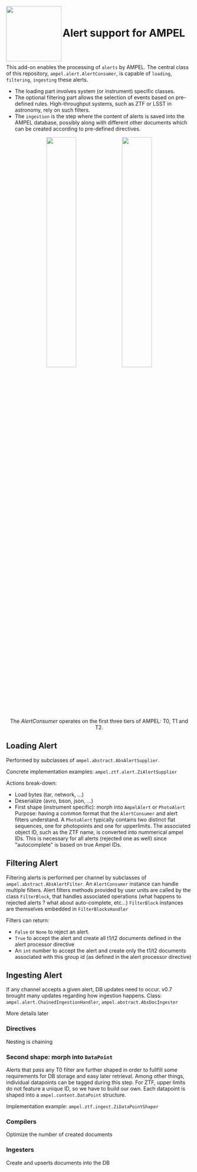<img align="left" src="https://desycloud.desy.de/index.php/s/mWtE987dgK4NdFc/preview" width="150" height="150"/>  
<br>

# Alert support for AMPEL

<br><br>

This add-on enables the processing of `alerts` by AMPEL.
The central class of this repository, `ampel.alert.AlertConsumer`,
is capable of `loading`, `filtering`, `ingesting` these alerts.

- The loading part involves system (or instrument) specific classes.
- The optional filtering part allows the selection of events based on pre-defined rules. 
High-throughput systems, such as ZTF or LSST in astronomy, rely on such filters.
- The `ingestion` is the step where the content of alerts is saved into the AMPEL database, possibly along with different other documents which can be created according to pre-defined directives.

<p align="center">
  <img src="https://desycloud.desy.de/index.php/s/fiLRCFZtbTkeCtj/preview" width="40%" />
  <img src="https://desycloud.desy.de/index.php/s/EBacs5bbApzpwDr/preview" width="40%" />  
</p>

<p align="center">
  The <i>AlertConsumer</i> operates on the first three tiers of AMPEL: T0, T1 and T2.
</p>


## Loading Alert 

Performed by subclasses of `ampel.abstract.AbsAlertSupplier`.

Concrete implementation examples: `ampel.ztf.alert.ZiAlertSupplier`

Actions break-down:

- Load bytes (tar, network, ...)
- Deserialize (avro, bson, json, ...)
- First shape (instrument specific): morph into `AmpelAlert` or `PhotoAlert` Purpose: having a common format that the `AlertConsumer` and alert filters understand. A `PhotoAlert` typically contains two distinct flat sequences, one for photopoints and one for upperlimits. The associated object ID, such as the ZTF name, is converted into nummerical ampel IDs. This is necessary for all alerts (rejected one as well) since "autocomplete" is based on true Ampel IDs.


## Filtering Alert 

Filtering alerts is performed per channel by subclasses of `ampel.abstract.AbsAlertFilter`.
An `AlertConsumer` instance can handle multiple filters.
Alert filters methods provided by user units are called by the class `FilterBlock`,
that handles associated operations (what happens to rejected alerts ? what about auto-complete, etc...) 
`FilterBlock` instances are themselves embedded in `FilterBlocksHandler`

Filters can return:
  - `False` or `None` to reject an alert.
  - `True` to accept the alert and create all t1/t2 documents defined in the alert processor directive
  - An `int` number to accept the alert and create only the t1/t2 documents associated with this group id (as defined in the alert processor directive)

## Ingesting Alert 

If any channel accepts a given alert, DB updates need to occur.
v0.7 brought many updates regarding how ingestion happens.
Class: `ampel.alert.ChainedIngestionHandler`, `ampel.abstract.AbsDocIngester`

More details later

### Directives
Nesting is chaining

### Second shape: morph into `DataPoint`

Alerts that pass any T0 filter are further shaped in order to fullfill
some requirements for DB storage and easy later retrieval.
Among other things, individual datapoints can be tagged during this step.
For ZTF, upper limits do not feature a unique ID, so we have to build our own.
Each datapoint is shaped into a `ampel.content.DataPoint` structure.

Implementation example: `ampel.ztf.ingest.ZiDataPointShaper`

### Compilers
Optimize the number of created documents

### Ingesters
Create and upserts documents into the DB
